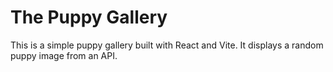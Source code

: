 # The Puppy Gallery

This is a simple puppy gallery built with React and Vite. It displays a random puppy image from an API.



